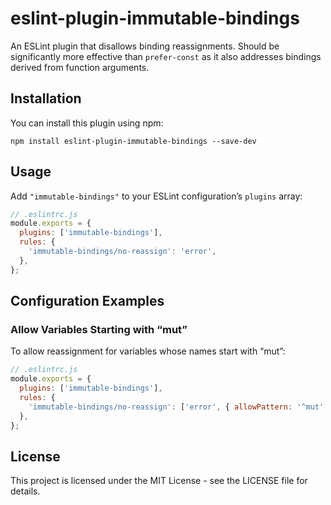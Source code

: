 # eslint-plugin-immutable-bindings

An ESLint plugin that disallows binding reassignments. Should be significantly more effective
than `prefer-const` as it also addresses bindings derived from function arguments.

## Installation

You can install this plugin using npm:

```
npm install eslint-plugin-immutable-bindings --save-dev
```

## Usage

Add `"immutable-bindings"` to your ESLint configuration’s `plugins` array:


```js
// .eslintrc.js
module.exports = {
  plugins: ['immutable-bindings'],
  rules: {
    'immutable-bindings/no-reassign': 'error',
  },
};
```

## Configuration Examples

### Allow Variables Starting with “mut”

To allow reassignment for variables whose names start with “mut”:


```js
// .eslintrc.js
module.exports = {
  plugins: ['immutable-bindings'],
  rules: {
    'immutable-bindings/no-reassign': ['error', { allowPattern: '^mut' }],
  },
};
```

## License

This project is licensed under the MIT License - see the LICENSE file for details.

